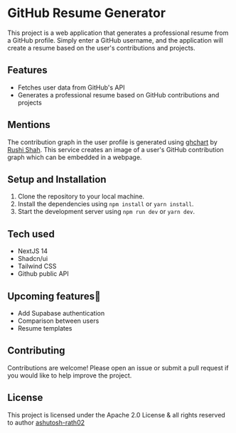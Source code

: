 # GitHub Resume Generator

This project is a web application that generates a professional resume from a GitHub profile. Simply enter a GitHub username, and the application will create a resume based on the user's contributions and projects.

## Features

- Fetches user data from GitHub's API
- Generates a professional resume based on GitHub contributions and projects

## Mentions

The contribution graph in the user profile is generated using [ghchart](https://ghchart.rshah.org/) by [Rushi Shah](https://github.com/2016rshah). This service creates an image of a user's GitHub contribution graph which can be embedded in a webpage.

## Setup and Installation

1. Clone the repository to your local machine.
2. Install the dependencies using `npm install` or `yarn install`.
3. Start the development server using `npm run dev` or `yarn dev`.

## Tech used

- NextJS 14
- Shadcn/ui
- Tailwind CSS
- Github public API

## Upcoming features🎉

- Add Supabase authentication
- Comparison between users
- Resume templates

## Contributing

Contributions are welcome! Please open an issue or submit a pull request if you would like to help improve the project.

## License

This project is licensed under the Apache 2.0 License & all rights reserved to author [ashutosh-rath02](https://github.com/ashutosh-rath02)

```

```
